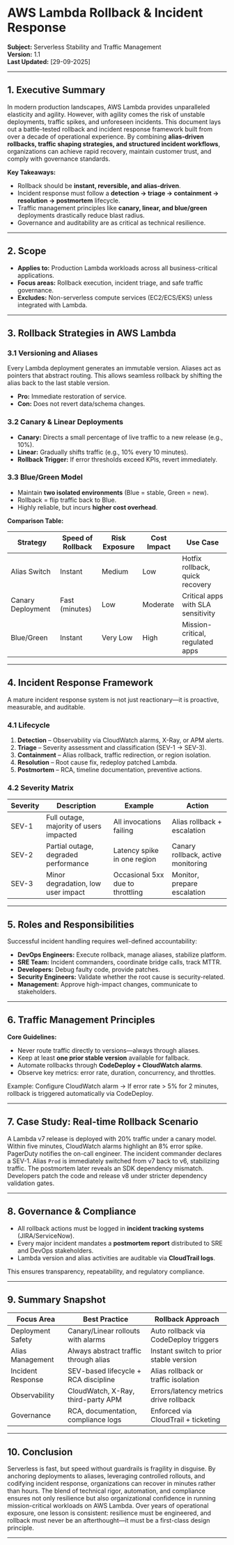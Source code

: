 # AWS Lambda Rollback & Incident Response  
**Subject:** Serverless Stability and Traffic Management  
**Version:** 1.1  
**Last Updated:** [29-09-2025]

---

## 1. Executive Summary  
In modern production landscapes, AWS Lambda provides unparalleled elasticity and agility. However, with agility comes the risk of unstable deployments, traffic spikes, and unforeseen incidents. This document lays out a battle-tested rollback and incident response framework built from over a decade of operational experience. By combining **alias-driven rollbacks, traffic shaping strategies, and structured incident workflows**, organizations can achieve rapid recovery, maintain customer trust, and comply with governance standards.

**Key Takeaways:**  
- Rollback should be **instant, reversible, and alias-driven**.  
- Incident response must follow a **detection → triage → containment → resolution → postmortem** lifecycle.  
- Traffic management principles like **canary, linear, and blue/green** deployments drastically reduce blast radius.  
- Governance and auditability are as critical as technical resilience.  

---

## 2. Scope  
- **Applies to:** Production Lambda workloads across all business-critical applications.  
- **Focus areas:** Rollback execution, incident triage, and safe traffic governance.  
- **Excludes:** Non-serverless compute services (EC2/ECS/EKS) unless integrated with Lambda.  

---

## 3. Rollback Strategies in AWS Lambda  

### 3.1 Versioning and Aliases  
Every Lambda deployment generates an immutable version. Aliases act as pointers that abstract routing. This allows seamless rollback by shifting the alias back to the last stable version.  
- **Pro:** Immediate restoration of service.  
- **Con:** Does not revert data/schema changes.  

### 3.2 Canary & Linear Deployments  
- **Canary:** Directs a small percentage of live traffic to a new release (e.g., 10%).  
- **Linear:** Gradually shifts traffic (e.g., 10% every 10 minutes).  
- **Rollback Trigger:** If error thresholds exceed KPIs, revert immediately.  

### 3.3 Blue/Green Model  
- Maintain **two isolated environments** (Blue = stable, Green = new).  
- Rollback = flip traffic back to Blue.  
- Highly reliable, but incurs **higher cost overhead**.  

**Comparison Table:**

| Strategy          | Speed of Rollback | Risk Exposure | Cost Impact | Use Case                          |
|-------------------|------------------|--------------|-------------|-----------------------------------|
| Alias Switch      | Instant          | Medium       | Low         | Hotfix rollback, quick recovery   |
| Canary Deployment | Fast (minutes)   | Low          | Moderate    | Critical apps with SLA sensitivity|
| Blue/Green        | Instant          | Very Low     | High        | Mission-critical, regulated apps |

---

## 4. Incident Response Framework  

A mature incident response system is not just reactionary—it is proactive, measurable, and auditable.  

### 4.1 Lifecycle  
1. **Detection** – Observability via CloudWatch alarms, X-Ray, or APM alerts.  
2. **Triage** – Severity assessment and classification (SEV-1 → SEV-3).  
3. **Containment** – Alias rollback, traffic redirection, or region isolation.  
4. **Resolution** – Root cause fix, redeploy patched Lambda.  
5. **Postmortem** – RCA, timeline documentation, preventive actions.  

### 4.2 Severity Matrix  

| Severity | Description                                | Example                                  | Action                           |
|----------|--------------------------------------------|------------------------------------------|----------------------------------|
| SEV-1    | Full outage, majority of users impacted    | All invocations failing                  | Alias rollback + escalation       |
| SEV-2    | Partial outage, degraded performance       | Latency spike in one region              | Canary rollback, active monitoring|
| SEV-3    | Minor degradation, low user impact         | Occasional 5xx due to throttling         | Monitor, prepare escalation       |

---

## 5. Roles and Responsibilities  

Successful incident handling requires well-defined accountability:  

- **DevOps Engineers:** Execute rollback, manage aliases, stabilize platform.  
- **SRE Team:** Incident commanders, coordinate bridge calls, track MTTR.  
- **Developers:** Debug faulty code, provide patches.  
- **Security Engineers:** Validate whether the root cause is security-related.  
- **Management:** Approve high-impact changes, communicate to stakeholders.  

---

## 6. Traffic Management Principles  

**Core Guidelines:**  
- Never route traffic directly to versions—always through aliases.  
- Keep at least **one prior stable version** available for fallback.  
- Automate rollbacks through **CodeDeploy + CloudWatch alarms**.  
- Observe key metrics: error rate, duration, concurrency, and throttles.  

Example: Configure CloudWatch alarm → If error rate > 5% for 2 minutes, rollback is triggered automatically via CodeDeploy.  

---

## 7. Case Study: Real-time Rollback Scenario  
A Lambda v7 release is deployed with 20% traffic under a canary model. Within five minutes, CloudWatch alarms highlight an 8% error spike. PagerDuty notifies the on-call engineer. The incident commander declares a SEV-1. Alias `Prod` is immediately switched from v7 back to v6, stabilizing traffic. The postmortem later reveals an SDK dependency mismatch. Developers patch the code and release v8 under stricter dependency validation gates.  

---

## 8. Governance & Compliance  

- All rollback actions must be logged in **incident tracking systems** (JIRA/ServiceNow).  
- Every major incident mandates a **postmortem report** distributed to SRE and DevOps stakeholders.  
- Lambda version and alias activities are auditable via **CloudTrail logs**.  

This ensures transparency, repeatability, and regulatory compliance.  

---

## 9. Summary Snapshot  

| Focus Area              | Best Practice                          | Rollback Approach                     |
|--------------------------|----------------------------------------|----------------------------------------|
| Deployment Safety        | Canary/Linear rollouts with alarms     | Auto rollback via CodeDeploy triggers  |
| Alias Management         | Always abstract traffic through alias  | Instant switch to prior stable version |
| Incident Response        | SEV-based lifecycle + RCA discipline   | Alias rollback or traffic isolation    |
| Observability            | CloudWatch, X-Ray, third-party APM     | Errors/latency metrics drive rollback  |
| Governance               | RCA, documentation, compliance logs    | Enforced via CloudTrail + ticketing    |

---

## 10. Conclusion  
Serverless is fast, but speed without guardrails is fragility in disguise. By anchoring deployments to aliases, leveraging controlled rollouts, and codifying incident response, organizations can recover in minutes rather than hours. The blend of technical rigor, automation, and compliance ensures not only resilience but also organizational confidence in running mission-critical workloads on AWS Lambda. Over years of operational exposure, one lesson is consistent: resilience must be engineered, and rollback must never be an afterthought—it must be a first-class design principle.  

---
